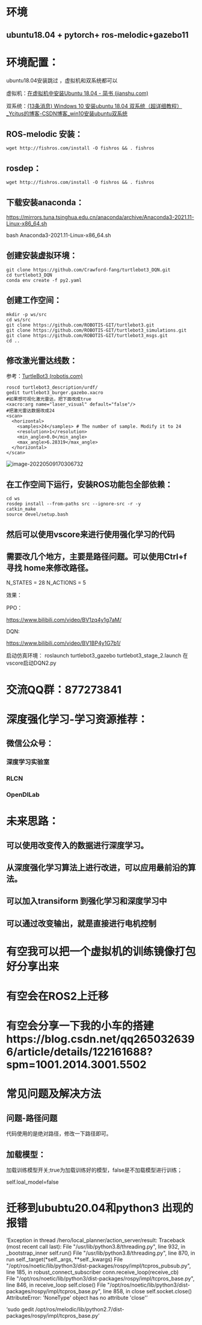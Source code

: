 # 环境

## ubuntu18.04 + pytorch+ ros-melodic+gazebo11

# 环境配置：

ubuntu18.04安装跳过 ，虚拟机和双系统都可以

虚拟机：[在虚拟机中安装Ubuntu 18.04 - 简书 (jianshu.com)](https://www.jianshu.com/p/c743aaa847de)

双系统：[(13条消息) Windows 10 安装ubuntu 18.04 双系统（超详细教程）_Ycitus的博客-CSDN博客_win10安装ubuntu双系统](https://blog.csdn.net/qq_43106321/article/details/105361644)

## ROS-melodic 安装：

```shell
wget http://fishros.com/install -O fishros && . fishros
```

## rosdep：

```
wget http://fishros.com/install -O fishros && . fishros
```

## 下载安装anaconda：

https://mirrors.tuna.tsinghua.edu.cn/anaconda/archive/Anaconda3-2021.11-Linux-x86_64.sh


bash Anaconda3-2021.11-Linux-x86_64.sh

## 创建安装虚拟环境：

```shell
git clone https://github.com/Crawford-fang/turtlebot3_DQN.git
cd turtlebot3_DQN
conda env create -f py2.yaml
```

## 创建工作空间：

```shell
mkdir -p ws/src
cd ws/src
git clone https://github.com/ROBOTIS-GIT/turtlebot3.git
git clone https://github.com/ROBOTIS-GIT/turtlebot3_simulations.git
git clone https://github.com/ROBOTIS-GIT/turtlebot3_msgs.git
cd ..
```

## 修改激光雷达线数：

参考：[TurtleBot3 (robotis.com)](https://emanual.robotis.com/docs/en/platform/turtlebot3/machine_learning/#machine-learning)

```
roscd turtlebot3_description/urdf/
gedit turtlebot3_burger.gazebo.xacro
#如果想可视化激光雷达，把下面改成true
<xacro:arg name="laser_visual" default="false"/> 
#把激光雷达数据改成24
<scan>
  <horizontal>
    <samples>24</samples> # The number of sample. Modify it to 24
    <resolution>1</resolution>
    <min_angle>0.0</min_angle>
    <max_angle>6.28319</max_angle>
  </horizontal>
</scan>

```

![image-20220509170306732](C:\Users\26503\AppData\Roaming\Typora\typora-user-images\image-20220509170306732.png)

## 在工作空间下运行，安装ROS功能包全部依赖：

```shell
cd ws
rosdep install --from-paths src --ignore-src -r -y
catkin_make
source devel/setup.bash
```

## 然后可以使用vscore来进行使用强化学习的代码

## 需要改几个地方，主要是路径问题。可以使用Ctrl+f 寻找 home来修改路径。


N_STATES =  28  N_ACTIONS = 5

效果：

PPO：

https://www.bilibili.com/video/BV1zq4y1g7aM/

DQN:

https://www.bilibili.com/video/BV1BP4y1G7b1/

启动仿真环境：
roslaunch turtlebot3_gazebo turtlebot3_stage_2.launch
在vscore启动DQN2.py

# 交流QQ群：877273841



# 深度强化学习-学习资源推荐：

## 微信公众号：

### 深度学习实验室

### RLCN

### OpenDILab

# 未来思路：

## 可以使用改变传入的数据进行深度学习。

## 从深度强化学习算法上进行改进，可以应用最前沿的算法。

## 可以加入transiform 到强化学习和深度学习中

## 可以通过改变输出，就是直接进行电机控制

# 有空我可以把一个虚拟机的训练镜像打包好分享出来

# 有空会在ROS2上迁移

# 有空会分享一下我的小车的搭建https://blog.csdn.net/qq2650326396/article/details/122161688?spm=1001.2014.3001.5502

# 常见问题及解决方法

## 问题-路径问题

代码使用的是绝对路径，修改一下路径即可。

## 加载模型：

加载训练模型开关;true为加载训练好的模型，false是不加载模型进行训练；

self.loal_model=false

# 迁移到ububtu20.04和python3 出现的报错
‘Exception in thread /hero/local_planner/action_server/result:
Traceback (most recent call last):
  File "/usr/lib/python3.8/threading.py", line 932, in _bootstrap_inner
    self.run()
  File "/usr/lib/python3.8/threading.py", line 870, in run
    self._target(*self._args, **self._kwargs)
  File "/opt/ros/noetic/lib/python3/dist-packages/rospy/impl/tcpros_pubsub.py", line 185, in robust_connect_subscriber
    conn.receive_loop(receive_cb)	    
  File "/opt/ros/noetic/lib/python3/dist-packages/rospy/impl/tcpros_base.py", line 846, in receive_loop
    self.close()
  File "/opt/ros/noetic/lib/python3/dist-packages/rospy/impl/tcpros_base.py", line 858, in close
    self.socket.close()
AttributeError: 'NoneType' object has no attribute 'close'’

‘sudo gedit /opt/ros/melodic/lib/python2.7/dist-packages/rospy/impl/tcpros_base.py’



